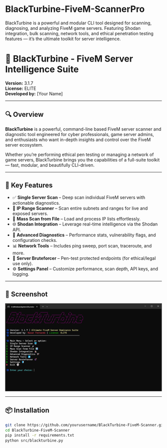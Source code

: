 # BlackTurbine-FiveM-ScannerPro
BlackTurbine is a powerful and modular CLI tool designed for scanning, diagnosing, and analyzing FiveM game servers. Featuring Shodan integration, bulk scanning, network tools, and ethical penetration testing features — it’s the ultimate toolkit for server intelligence.
# 🚀 BlackTurbine - FiveM Server Intelligence Suite

**Version:** 3.1.7  
**License:** ELITE  
**Developed by:** [Your Name]

---

## 🔍 Overview

**BlackTurbine** is a powerful, command-line based FiveM server scanner and diagnostic tool engineered for cyber professionals, game server admins, and enthusiasts who want in-depth insights and control over the FiveM server ecosystem.

Whether you’re performing ethical pen testing or managing a network of game servers, BlackTurbine brings you the capabilities of a full-suite toolkit — fast, modular, and beautifully CLI-driven.

---

## 🎯 Key Features

- ✅ **Single Server Scan** – Deep scan individual FiveM servers with actionable diagnostics.
- 📡 **IP Range Scanner** – Scan entire subnets and ranges for live and exposed servers.
- 📁 **Mass Scan from File** – Load and process IP lists effortlessly.
- 🌐 **Shodan Integration** – Leverage real-time intelligence via the Shodan API.
- 🧠 **Advanced Diagnostics** – Performance stats, vulnerability flags, and configuration checks.
- 📊 **Network Tools** – Includes ping sweep, port scan, traceroute, and more.
- 🔐 **Server Bruteforcer** – Pen-test protected endpoints (for ethical/legal use only).
- ⚙️ **Settings Panel** – Customize performance, scan depth, API keys, and logging.

---

## 📸 Screenshot

![BlackTurbine CLI Interface](docs/screenshot.png)

---

## 📦 Installation

```bash
git clone https://github.com/yourusername/BlackTurbine-FiveM-Scanner.git
cd BlackTurbine-FiveM-Scanner
pip install -r requirements.txt
python src/blackturbine.py
